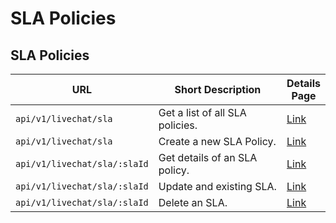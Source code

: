 # SLA Policies

## SLA Policies

<table><thead><tr><th>URL</th><th width="290.3333333333333">Short Description</th><th>Details Page</th></tr></thead><tbody><tr><td><code>api/v1/livechat/sla</code></td><td>Get a list of all SLA policies.</td><td><a href="../omnichannel/sla-policies/get-sla-policies.md">Link</a></td></tr><tr><td><code>api/v1/livechat/sla</code></td><td>Create a new SLA Policy.</td><td><a href="../omnichannel/sla-policies/create-sla-policy.md">Link</a></td></tr><tr><td><code>api/v1/livechat/sla/:slaId</code></td><td>Get details of an SLA policy.</td><td><a href="../omnichannel/sla-policies/get-an-sla.md">Link</a></td></tr><tr><td><code>api/v1/livechat/sla/:slaId</code></td><td>Update and existing SLA.</td><td><a href="../omnichannel/sla-policies/update-an-sla.md">Link</a></td></tr><tr><td><code>api/v1/livechat/sla/:slaId</code></td><td>Delete an SLA.</td><td><a href="delete-an-sla.md">Link</a></td></tr></tbody></table>
